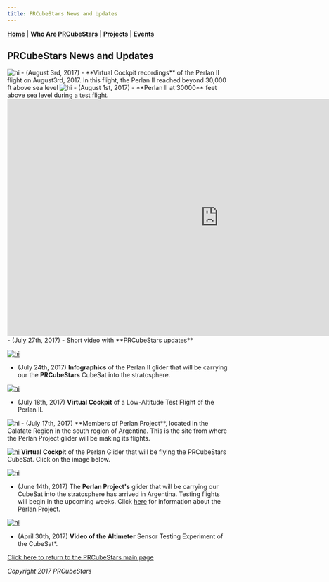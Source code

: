 ```yaml
---
title: PRCubeStars News and Updates
---  
```



[**Home**](https://friveramariani.github.io/PRCubeStars/) | [**Who Are PRCubeStars**](https://friveramariani.github.io/PRCubeStars/about) | [**Projects**](https://friveramariani.github.io/PRCubeStars/projects) | [**Events**](https://friveramariani.github.io/PRCubeStars/images)

## PRCubeStars News and Updates

<img src="Images/Perlan2-August3rd2017.jpg" alt="hi" class="inline"/>
- (August 3rd, 2017) - **Virtual Cockpit recordings** of the Perlan II flight on August3rd, 2017. In this flight, the Perlan II reached beyond 30,000 ft above sea level 



<img src="Images/30000ft.jpg" alt="hi" class="inline"/>
- (August 1st, 2017) - **Perlan II at 30000** feet above sea level during a test flight.  




<iframe src="https://spark.adobe.com/video/Q5jORZtrP7Itx/embed"  width="960" height="540" frameborder="0" allowfullscreen></iframe> 
- (July 27th, 2017) - Short video with **PRCubeStars updates** 



 
[<img src="Images/PerlanII_Infographics.jpg" alt="hi" class="inline"/>](https://www.graphicnews.com/en/pages/35626/AVIATION_Perlan_II_glider_altitude_record_bid)
- (July 24th, 2017) **Infographics** of the Perlan II glider that will be carrying our the **PRCubeStars** CubeSat into the stratosphere.  




[<img src="Images/Perlan-Project-LowAltFlight.jpg" alt="hi" class="inline"/>](https://www.youtube.com/watch?v=ATe1IwrZZO8)
- (July 18th, 2017) **Virtual Cockpit** of a Low-Altitude Test Flight of the Perlan II. 




<img src="Images/Members-Perlan-Project.jpg" alt="hi" class="inline"/>
- (July 17th, 2017) **Members of Perlan Project**, located in the Calafate Region in the south region of Argentina. This is the site from where the Perlan Project glider will be making its flights.  




[<img src="Images/Perlan-Virtual-Cockpit.jpg" alt="hi" class="inline"/>](http://www.perlanproject.cloud/VirtualCockpit.html)
**Virtual Cockpit** of the Perlan Glider that will be flying the PRCubeStars CubeSat. Click on the image below.  




[<img src="Images/Perlan-Project-Glider.jpg" alt="hi" class="inline"/>](http://www.sciencemag.org/news/2017/07/glider-aims-new-heights-and-rare-scientific-data?platform=hootsuite)
- (June 14th, 2017) The **Perlan Project's** glider that will be carrying our CubeSat into the stratosphere has arrived in Argentina. Testing flights will begin in the upcoming weeks. Click [here](http://www.sciencemag.org/news/2017/07/glider-aims-new-heights-and-rare-scientific-data?platform=hootsuite) for information about the Perlan Project. 




[<img src="Images/PRCubeStars-Altimeter-Testing.jpg" alt="hi" class="inline"/>](https://www.youtube.com/watch?v=0UYQ0fL8KiQ)
- (April 30th, 2017) **Video of the Altimeter** Sensor Testing Experiment of the CubeSat*.  


<script>
  (function(i,s,o,g,r,a,m){i['GoogleAnalyticsObject']=r;i[r]=i[r]||function(){
  (i[r].q=i[r].q||[]).push(arguments)},i[r].l=1*new Date();a=s.createElement(o),
  m=s.getElementsByTagName(o)[0];a.async=1;a.src=g;m.parentNode.insertBefore(a,m)
  })(window,document,'script','https://www.google-analytics.com/analytics.js','ga');

  ga('create', 'UA-103557590-2', 'auto');
  ga('send', 'pageview');

</script>

[Click here to return to the PRCubeStars main page](https://friveramariani.github.io/PRCubeStars/)

*Copyright 2017 PRCubeStars*